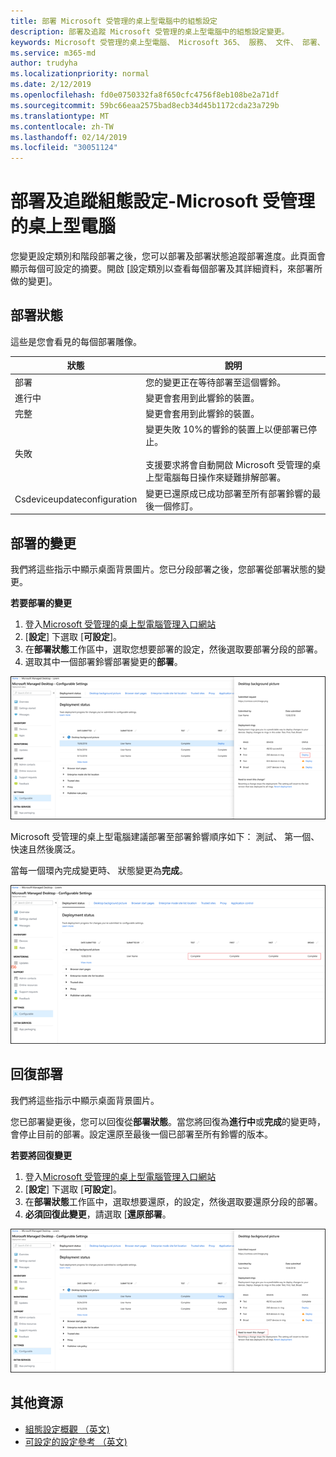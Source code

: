 ```yaml
---
title: 部署 Microsoft 受管理的桌上型電腦中的組態設定
description: 部署及追蹤 Microsoft 受管理的桌上型電腦中的組態設定變更。
keywords: Microsoft 受管理的桌上型電腦、 Microsoft 365、 服務、 文件、 部署、 分段的部署組態設定
ms.service: m365-md
author: trudyha
ms.localizationpriority: normal
ms.date: 2/12/2019
ms.openlocfilehash: fd0e0750332fa8f650cfc4756f8eb108be2a71df
ms.sourcegitcommit: 59bc66eaa2575bad8ecb34d45b1172cda23a729b
ms.translationtype: MT
ms.contentlocale: zh-TW
ms.lasthandoff: 02/14/2019
ms.locfileid: "30051124"
---
```

# <a name="deploy-and-track-configurable-settings---microsoft-managed-desktop"></a>部署及追蹤組態設定-Microsoft 受管理的桌上型電腦

您變更設定類別和階段部署之後，您可以部署及部署狀態追蹤部署進度。此頁面會顯示每個可設定的摘要。開啟 [設定類別以查看每個部署及其詳細資料，來部署所做的變更]。 

## <a name="deployment-statuses"></a>部署狀態 

這些是您會看見的每個部署雕像。

狀態  | 說明 
--- | --- 
部署 | 您的變更正在等待部署至這個響鈴。
進行中 | 變更會套用到此響鈴的裝置。 
完整 | 變更會套用到此響鈴的裝置。 
失敗 | 變更失敗 10%的響鈴的裝置上以便部署已停止。<br><br> 支援要求將會自動開啟 Microsoft 受管理的桌上型電腦每日操作來疑難排解部署。 
Csdeviceupdateconfiguration | 變更已還原成已成功部署至所有部署鈴響的最後一個修訂。

## <a name="deploy-changes"></a>部署的變更

我們將這些指示中顯示桌面背景圖片。您已分段部署之後，您部署從部署狀態的變更。 

**若要部署的變更**

1. 登入[Microsoft 受管理的桌上型電腦管理入口網站](http://aka.ms/mwaasportal)
2. [**設定**] 下選取 [**可設定**]。
3. 在**部署狀態**工作區中，選取您想要部署的設定，然後選取要部署分段的部署。
4. 選取其中一個部署鈴響部署變更的**部署**。

![可設定的設定部署狀態概觀 （英文)](images/deploy-cs-overview.png)

Microsoft 受管理的桌上型電腦建議部署至部署鈴響順序如下： 測試、 第一個、 快速且然後廣泛。 

當每一個環內完成變更時、 狀態變更為**完成**。

![完成部署可設定的設定](images/config-setting-complete.png)

## <a name="revert-deployment"></a>回復部署

我們將這些指示中顯示桌面背景圖片。 

您已部署變更後，您可以回復從**部署狀態**。當您將回復為**進行中**或**完成**的變更時，會停止目前的部署。設定還原至最後一個已部署至所有鈴響的版本。 

**若要將回復變更**
1. 登入[Microsoft 受管理的桌上型電腦管理入口網站](http://aka.ms/mwaasportal)
2. [**設定**] 下選取 [**可設定**]。
3. 在**部署狀態**工作區中，選取想要還原，的設定，然後選取要還原分段的部署。
4. **必須回復此變更**，請選取 [**還原部署**。

![還原組態設定部署](images/config-setting-revert.png) 

## <a name="additional-resources"></a>其他資源
- [組態設定概觀 （英文)](config-setting-overview.md)
- [可設定的設定參考 （英文)](config-setting-ref.md) 